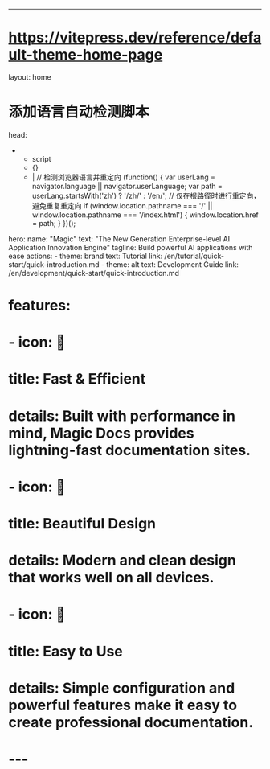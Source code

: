 ---
# https://vitepress.dev/reference/default-theme-home-page
layout: home

# 添加语言自动检测脚本
head:
  - - script
    - {}
    - |
      // 检测浏览器语言并重定向
      (function() {
        var userLang = navigator.language || navigator.userLanguage;
        var path = userLang.startsWith('zh') ? '/zh/' : '/en/';
        // 仅在根路径时进行重定向，避免重复重定向
        if (window.location.pathname === '/' || window.location.pathname === '/index.html') {
          window.location.href = path;
        }
      })();

hero:
  name: "Magic"
  text: "The New Generation Enterprise-level AI Application Innovation Engine"
  tagline: Build powerful AI applications with ease
  actions:
    - theme: brand
      text: Tutorial
      link: /en/tutorial/quick-start/quick-introduction.md
    - theme: alt
      text: Development Guide
      link: /en/development/quick-start/quick-introduction.md

# features:
#   - icon: 🚀
#     title: Fast & Efficient 
#     details: Built with performance in mind, Magic Docs provides lightning-fast documentation sites.
#   - icon: 🎨
#     title: Beautiful Design
#     details: Modern and clean design that works well on all devices.
#   - icon: 🔧
#     title: Easy to Use
#     details: Simple configuration and powerful features make it easy to create professional documentation.
# --- 